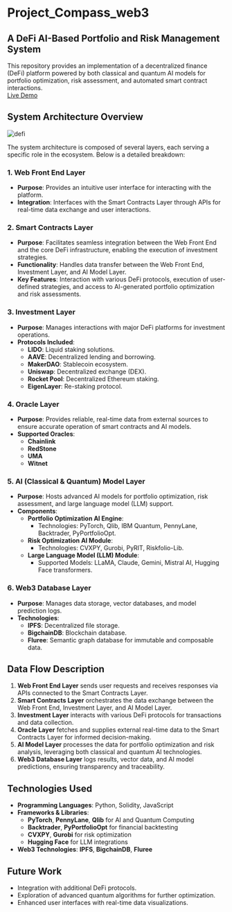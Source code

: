 # Project_Compass_web3
## A DeFi AI-Based Portfolio and Risk Management System

This repository provides an implementation of a decentralized finance (DeFi) platform powered by both classical and quantum AI models for portfolio optimization, risk assessment, and automated smart contract interactions.  
[Live Demo](https://ai-investment-22o3.vercel.app/)
## System Architecture Overview
![defi](https://github.com/user-attachments/assets/d4040dc4-cd63-4731-9675-b4793830fead)

The system architecture is composed of several layers, each serving a specific role in the ecosystem. Below is a detailed breakdown:

### 1. **Web Front End Layer**
- **Purpose**: Provides an intuitive user interface for interacting with the platform.
- **Integration**: Interfaces with the Smart Contracts Layer through APIs for real-time data exchange and user interactions.

### 2. **Smart Contracts Layer**
- **Purpose**: Facilitates seamless integration between the Web Front End and the core DeFi infrastructure, enabling the execution of investment strategies.
- **Functionality**: Handles data transfer between the Web Front End, Investment Layer, and AI Model Layer.
- **Key Features**: Interaction with various DeFi protocols, execution of user-defined strategies, and access to AI-generated portfolio optimization and risk assessments.

### 3. **Investment Layer**
- **Purpose**: Manages interactions with major DeFi platforms for investment operations.
- **Protocols Included**:
  - **LIDO**: Liquid staking solutions.
  - **AAVE**: Decentralized lending and borrowing.
  - **MakerDAO**: Stablecoin ecosystem.
  - **Uniswap**: Decentralized exchange (DEX).
  - **Rocket Pool**: Decentralized Ethereum staking.
  - **EigenLayer**: Re-staking protocol.

### 4. **Oracle Layer**
- **Purpose**: Provides reliable, real-time data from external sources to ensure accurate operation of smart contracts and AI models.
- **Supported Oracles**:
  - **Chainlink**
  - **RedStone**
  - **UMA**
  - **Witnet**

### 5. **AI (Classical & Quantum) Model Layer**
- **Purpose**: Hosts advanced AI models for portfolio optimization, risk assessment, and large language model (LLM) support.
- **Components**:
  - **Portfolio Optimization AI Engine**:
    - Technologies: PyTorch, Qlib, IBM Quantum, PennyLane, Backtrader, PyPortfolioOpt.
  - **Risk Optimization AI Module**:
    - Technologies: CVXPY, Gurobi, PyRIT, Riskfolio-Lib.
  - **Large Language Model (LLM) Module**:
    - Supported Models: LLaMA, Claude, Gemini, Mistral AI, Hugging Face transformers.

### 6. **Web3 Database Layer**
- **Purpose**: Manages data storage, vector databases, and model prediction logs.
- **Technologies**:
  - **IPFS**: Decentralized file storage.
  - **BigchainDB**: Blockchain database.
  - **Fluree**: Semantic graph database for immutable and composable data.

## Data Flow Description

1. **Web Front End Layer** sends user requests and receives responses via APIs connected to the Smart Contracts Layer.
2. **Smart Contracts Layer** orchestrates the data exchange between the Web Front End, Investment Layer, and AI Model Layer.
3. **Investment Layer** interacts with various DeFi protocols for transactions and data collection.
4. **Oracle Layer** fetches and supplies external real-time data to the Smart Contracts Layer for informed decision-making.
5. **AI Model Layer** processes the data for portfolio optimization and risk analysis, leveraging both classical and quantum AI technologies.
6. **Web3 Database Layer** logs results, vector data, and AI model predictions, ensuring transparency and traceability.

## Technologies Used

- **Programming Languages**: Python, Solidity, JavaScript
- **Frameworks & Libraries**:
  - **PyTorch**, **PennyLane**, **Qlib** for AI and Quantum Computing
  - **Backtrader**, **PyPortfolioOpt** for financial backtesting
  - **CVXPY**, **Gurobi** for risk optimization
  - **Hugging Face** for LLM integrations
- **Web3 Technologies**: **IPFS**, **BigchainDB**, **Fluree**

## Future Work

- Integration with additional DeFi protocols.
- Exploration of advanced quantum algorithms for further optimization.
- Enhanced user interfaces with real-time data visualizations.

